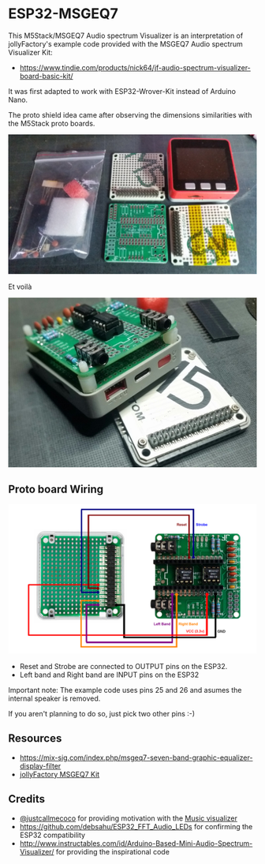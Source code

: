 # ESP32-MSGEQ7


This M5Stack/MSGEQ7 Audio spectrum Visualizer is an interpretation of jollyFactory's example code provided with the MSGEQ7 Audio spectrum Visualizer Kit:

  - https://www.tindie.com/products/nick64/jf-audio-spectrum-visualizer-board-basic-kit/

It was first adapted to work with ESP32-Wrover-Kit instead of Arduino Nano.

The proto shield idea came after observing the dimensions similarities with the M5Stack proto boards.

<img width=512 src="https://raw.githubusercontent.com/tobozo/ESP32-MSGEQ7/master/doc/tindie-kit.png">

Et voilà 

<img width=512 src="https://raw.githubusercontent.com/tobozo/ESP32-MSGEQ7/master/doc/m5-proto-hat.jpeg">


Proto board Wiring
------------------

<img width=512 src="https://raw.githubusercontent.com/tobozo/ESP32-MSGEQ7/master/doc/wiring.png">

  - Reset and Strobe are connected to OUTPUT pins on the ESP32.
  - Left band and Right band are INPUT pins on the ESP32
  
Important note: The example code uses pins 25 and 26 and asumes the internal speaker is removed.

If you aren't planning to do so, just pick two other pins :-)


Resources
---------
  - https://mix-sig.com/index.php/msgeq7-seven-band-graphic-equalizer-display-filter
  - [jollyFactory MSGEQ7 Kit](https://www.tindie.com/products/nick64/jf-audio-spectrum-visualizer-board-basic-kit/) 

Credits
-------
  - [@justcallmecoco](https://github.com/justcallmecoco) for providing motivation with the [Music visualizer](https://www.tindie.com/products/justcallmekoko/music-visualizer/) 
  - https://github.com/debsahu/ESP32_FFT_Audio_LEDs for confirming the ESP32 compatibility
  - http://www.instructables.com/id/Arduino-Based-Mini-Audio-Spectrum-Visualizer/ for providing the inspirational code
